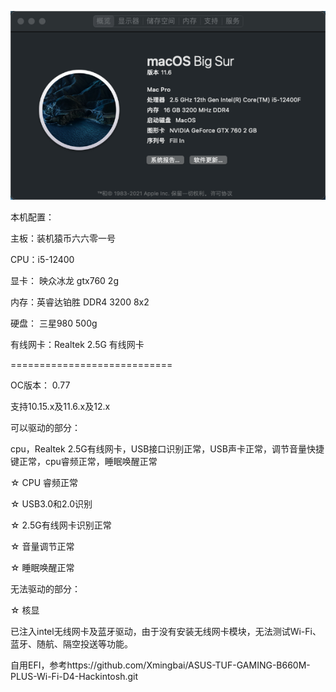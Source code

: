 ![img.png](img.png)

本机配置：

主板：装机猿币六六零一号

CPU：i5-12400

显卡： 映众冰龙 gtx760 2g

内存：英睿达铂胜  DDR4 3200  8x2

硬盘： 三星980 500g

有线网卡：Realtek 2.5G 有线网卡 

============================

OC版本： 0.77

支持10.15.x及11.6.x及12.x

可以驱动的部分：

cpu，Realtek 2.5G有线网卡，USB接口识别正常，USB声卡正常，调节音量快捷键正常，cpu睿频正常，睡眠唤醒正常

☆ CPU 睿频正常

☆ USB3.0和2.0识别

☆ 2.5G有线网卡识别正常

☆ 音量调节正常

☆ 睡眠唤醒正常

无法驱动的部分：

☆ 核显

已注入intel无线网卡及蓝牙驱动，由于没有安装无线网卡模块，无法测试Wi-Fi、蓝牙、随航、隔空投送等功能。

自用EFI，参考https://github.com/Xmingbai/ASUS-TUF-GAMING-B660M-PLUS-Wi-Fi-D4-Hackintosh.git